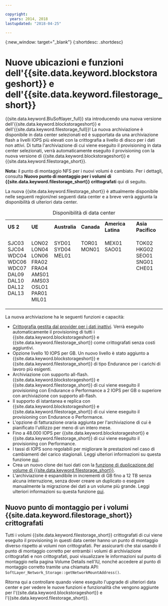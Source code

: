 ```yaml
---

copyright:
  years: 2014, 2018
lastupdated: "2018-04-25"

---
```

{:new_window: target="_blank"}
{:shortdesc: .shortdesc}

# Nuove ubicazioni e funzioni dell'{{site.data.keyword.blockstorageshort}} e dell'{{site.data.keyword.filestorage_short}}

{{site.data.keyword.BluSoftlayer_full}} sta introducendo una nuova versione dell'{{site.data.keyword.blockstorageshort}} e dell'{{site.data.keyword.filestorage_full}}!  La nuova archiviazione è disponibile in data center selezionati ed è supportata da una archiviazione flash a livelli IOPS più elevati con la crittografia a livello di disco per i dati non attivi. Di tutta l'archiviazione di cui viene eseguito il provisioning in data center selezionati, verrà automaticamente eseguito il provisioning con la nuova versione di {{site.data.keyword.blockstorageshort}} e {{site.data.keyword.filestorage_short}}.

**Nota:** il punto di montaggio NFS per i nuovi volumi è cambiato. Per i dettagli, consulta **Nuovo punto di montaggio per i volumi di {{site.data.keyword.filestorage_short}} crittografati** qui di seguito.

La nuova {{site.data.keyword.filestorage_short}} è attualmente disponibile nelle seguenti regioni/nei seguenti data center e a breve verrà aggiunta la disponibilità di ulteriori data center.
<table style="width:100%;">
	<caption>Disponibilità di data center</caption>
	<tbody>
		<tr>
			<td><strong>US 2</strong></td>
			<td><strong>UE</strong></td>
			<td><strong>Australia</strong></td>
			<td><strong>Canada</strong></td>
			<td><strong>America Latina</strong></td>
			<td><strong>Asia Pacifico</strong></td>
		</tr>
		<tr>
			<td>
				<p>SJC03<br />
				SJC04<br />
				WDC04<br />
				WDC06<br />
				WDC07<br />
				DAL09<br />
				DAL10<br />
				DAL12<br />
				DAL13<br /><br /></p>
			</td>
			<td>
				<p>LON02<br />
				LON04<br />
				LON06<br />
				FRA02<br />
				FRA04<br />
				AMS01<br />
				AMS03<br />
				OSLO1<br />
				PAR01<br />
				MIL01<br /></p>
			</td>
			<td>
				<p>SYD01<br />
				SYD04<br />
				MEL01<br /><br /><br /><br /><br /><br /><br /><br /></p>
			</td>
			<td>
				<p>TOR01<br />
				MON01<br /><br /><br /><br /><br /><br /><br /><br /><br /></p>
			</td>
			<td>
				<p>MEX01<br />SAO01<br /><br /><br /><br /><br /><br /><br /><br /><br /></p>
			</td>
						<td>
				<p>TOK02<br />
				HKG02<br />
				SEO01<br />
				SNG01<br />
				CHE01<br /><br /><br /><br /><br /><br /></p>
			</td>
			</tr>
	</tbody>
</table>


La nuova archiviazione ha le seguenti funzioni e capacità:

-  [Crittografia gestita dal provider per i dati inattivi](block-file-storage-encryption-rest.html). Verrà eseguito automaticamente il provisioning di tutti i {{site.data.keyword.blockstorageshort}} e {{site.data.keyword.filestorage_short}} come crittografati senza costi aggiuntivi.
-  Opzione livello 10 IOPS per GB. Un nuovo livello è stato aggiunto a {{site.data.keyword.blockstorageshort}} e {{site.data.keyword.filestorage_short}} di tipo Endurance per i carichi di lavoro più esigenti.
-  Archiviazione con supporto all-flash.  {{site.data.keyword.blockstorageshort}} e {{site.data.keyword.filestorage_short}} di cui viene eseguito il provisioning con Endurance o Performance a 2 IOPS per GB o superiore con archiviazione con supporto all-flash.
-  Il supporto di istantanea e replica con {{site.data.keyword.blockstorageshort}} e {{site.data.keyword.filestorage_short}} di cui viene eseguito il provisioning con Endurance o Performance.
-  L'opzione di fatturazione oraria aggiunta per l'archiviazione di cui è pianificato l'utilizzo per meno di un intero mese. 
-  Fino a 48.000 IOPS per {{site.data.keyword.blockstorageshort}} e {{site.data.keyword.filestorage_short}} di cui viene eseguito il provisioning con Performance.
-  I tassi di IOPS sono regolabili per migliorare le prestazioni nel caso di cambiamenti del carico stagionali. Leggi ulteriori informazioni su questa funzione [qui](adjustable-iops.html).
-  Crea un nuovo clone dei tuoi dati con la [funzione di duplicazione del volume di {{site.data.keyword.filestorage_short}}](how-to-create-duplicate-volume.html).
- L'archiviazione è espandibile in incrementi di GB fino a 12 TB senza alcuna interruzione, senza dover creare un duplicato o eseguire manualmente la migrazione dei dati a un volume più grande. Leggi ulteriori informazioni su questa funzione [qui](expandable_file_storage.html).

## Nuovo punto di montaggio per i volumi {{site.data.keyword.filestorage_short}} crittografati

Tutti i volumi {{site.data.keyword.filestorage_short}} crittografati di cui viene eseguito il provisioning in questi data center hanno un punto di montaggio diverso rispetto ai volumi non crittografati.  Per assicurarti che stai usando il punto di montaggio corretto per entrambi i volumi di archiviazione crittografati e non crittografati, puoi visualizzare le informazioni sul punto di montaggio nella pagina Volume Details nell'IU, nonché accedere al punto di montaggio corretto tramite una chiamata API: `SoftLayer_Network_Storage::getNetworkMountAddress()`.

Ritorna qui a controllare quando viene eseguito l'upgrade di ulteriori data center e per vedere le nuove funzioni e funzionalità che vengono aggiunte per l'{{site.data.keyword.blockstorageshort}} e l'{{site.data.keyword.filestorage_short}}.
